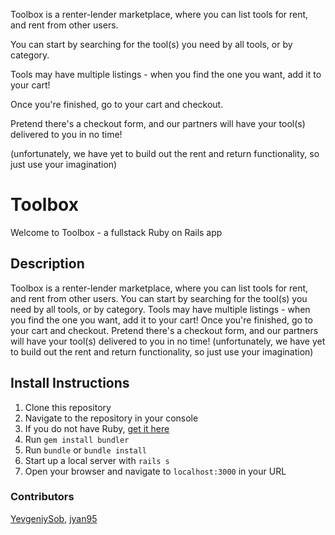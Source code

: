 Toolbox is a renter-lender marketplace, where you can list tools for rent, and rent from other users.

You can start by searching for the tool(s) you need by all tools, or by category.
     
Tools may have multiple listings - when you find the one you want, add it to your cart!

Once you're finished, go to your cart and checkout.
  
Pretend there's a checkout form, and our partners will have your tool(s) delivered to you in no time!

(unfortunately, we have yet to build out the rent and return functionality, so just use your imagination)


# Toolbox
Welcome to Toolbox - a fullstack Ruby on Rails app

## Description
Toolbox is a renter-lender marketplace, where you can list tools for rent, and rent from other users.
You can start by searching for the tool(s) you need by all tools, or by category.
Tools may have multiple listings - when you find the one you want, add it to your cart!
Once you're finished, go to your cart and checkout. 
Pretend there's a checkout form, and our partners will have your tool(s) delivered to you in no time!
(unfortunately, we have yet to build out the rent and return functionality, so just use your imagination)

## Install Instructions
1. Clone this repository
2. Navigate to the repository in your console
3. If you do not have Ruby, [get it here](https://www.ruby-lang.org/en/documentation/installation/)
4. Run `gem install bundler`
5. Run `bundle` or `bundle install`
6. Start up a local server with `rails s`
7. Open your browser and navigate to `localhost:3000` in your URL

### Contributors
[YevgeniySob](https://github.com/YevgeniySob), [jyan95](https://github.com/jyan95)
